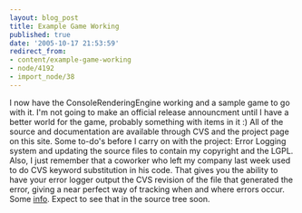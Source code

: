 ```yaml
---
layout: blog_post
title: Example Game Working
published: true
date: '2005-10-17 21:53:59'
redirect_from:
- content/example-game-working
- node/4192
- import_node/38
---
```


I now have the ConsoleRenderingEngine working and a sample game to go with it. I'm not going to make an official release announcment until I have a better world for the game, probably something with items in it :) All of the source and documentation are available through CVS and the project page on this site. Some to-do's before I carry on with the project: Error Logging system and updating the source files to contain my copyright and the LGPL. Also, I just remember that a coworker who left my company last week used to do CVS keyword substitution in his code. That gives you the ability to have your error logger output the CVS revision of the file that generated the error, giving a near perfect way of tracking when and where errors occur. Some [info](http://ximbiot.com/cvs/manual/cvs-1.12.13/cvs_12.html). Expect to see that in the source tree soon.

